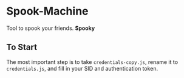 # Spook-Machine

Tool to spook your friends. **Spooky**

## To Start

The most important step is to take `credentials-copy.js`, rename it to `credentials.js`, and fill in your SID and authentication token.